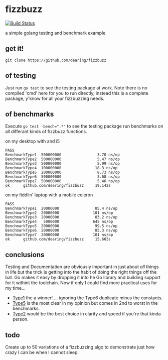 fizzbuzz 
========

[![Build Status](http://drone.dearing.link/github.com/dearing/fizzbuzz/status.svg?branch=master)](http://drone.dearing.link/github.com/dearing/fizzbuzz)

a simple golang testing and benchmark example


get it!
----
```
git clone https://github.com/dearing/fizzbuzz
```

of testing
---
Just run `go test` to see the testing package at work.  Note there is no compiled 'cmd' here for you to run directly, instead this is a complete package, y'know for all your fizzbuzzing needs.

of benchmarks
---
Execute `go test -bench=".*"` to see the testing package run benchmarks on all differant kinds of fizzbuzz functions.

on my desktop with and i5
```
PASS
BenchmarkType1  500000000                3.70 ns/op
BenchmarkType2  500000000                5.47 ns/op
BenchmarkType3  500000000                5.99 ns/op
BenchmarkType4  100000000               18.3 ns/op
BenchmarkType5  200000000                8.73 ns/op
BenchmarkType6  500000000                3.68 ns/op
BenchmarkType7  500000000                5.46 ns/op
ok      github.com/dearing/fizzbuzz     19.142s
```

on my fiddlin' laptop with a mobile celeron
```
PASS
BenchmarkType1  20000000                85.4 ns/op
BenchmarkType2  20000000               101 ns/op
BenchmarkType3  20000000                83.2 ns/op
BenchmarkType4   5000000               645 ns/op
BenchmarkType5  20000000                99.5 ns/op
BenchmarkType6  20000000                85.3 ns/op
BenchmarkType7  20000000               101 ns/op
ok      github.com/dearing/fizzbuzz     15.603s
```

conclusions
----
Testing and Documentation are obviously important in just about *all* things in life but the trick is getting into the habit of doing the right things off the bat.  Go makes it easy by dropping it into he Go library and building support for it withint the toolchain.  Now if only I could find more practical uses for my time...

* [Type1](https://github.com/dearing/fizzbuzz/blob/master/fizzbuzz.go#L10-L26) the a winner! ... ignoring the Type6 duplicate minus the constants.
* [Type5](https://github.com/dearing/fizzbuzz/blob/master/fizzbuzz.go#L90-L104) is the most clear in my opinion but comes in 2nd to worst in the benchmarks.
* [Type2](https://github.com/dearing/fizzbuzz/blob/master/fizzbuzz.go#L30-L45) would be the best choice in clarity and speed if you're that kinda person.

todo
---
Create up to 50 variations of a fizzbuzzing algo to demonstrate just how crazy I can be when I cannot sleep.
